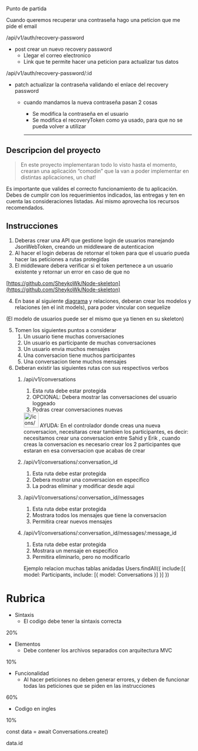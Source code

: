 Punto de partida

Cuando queremos recuperar una contraseña hago una peticion que me pide el email

/api/v1/auth/recovery-password
- post crear un nuevo recovery password
    - Llegar el correo electronico 
    - Link que te permite hacer una peticion para actualizar tus datos

/api/v1/auth/recovery-password/:id
- patch actualizar la contraseña validando el enlace del recovery password
    - cuando mandamos la nueva contraseña pasan 2 cosas
        - Se modifica la contraseña en el usuario
        - Se modifica el recoveryToken como ya usado, para que no se pueda volver a utilizar

        ------------------------------------------------------------------------------------------------------------------

## Descripcion del proyecto

> En este proyecto implementaran todo lo visto hasta el momento, crearan una aplicación “comodin” que la van a poder implementar en distintas aplicaciones, un chat!
> 

<aside>
Es importante que valides el correcto funcionamiento de tu aplicación.
Debes de cumplir con los requerimientos indicados, las entregas y ten en cuenta las consideraciones listadas.
Así mismo aprovecha los recursos recomendados.

</aside>

## Instrucciones

1. Deberas crear una API que gestione login de usuarios manejando JsonWebToken, creando un middleware de autenticacion
2. Al hacer el login deberas de retornar el token para que el usuario pueda hacer las peticiones a rutas protegidas
3. El middleware debera verificar si el token pertenece a un usuario existente y retornar un error en caso de que no

[https://github.com/SheykoWk/Node-skeleton](https://github.com/SheykoWk/Node-skeleton)

4. En base al siguiente [diagrama](https://dbdiagram.io/d/6139516e825b5b0146f9a927) y relaciones, deberan crear los modelos y relaciones (en el init models), para poder vincular con sequelize

(El modelo de usuarios puede ser el mismo que ya tienen en su skeleton)

5. Tomen los siguientes puntos a considerar
    1. Un usuario tiene muchas conversaciones
    2. Un usuario es participante de muchas conversaciones
    3. Un usuario envia muchos mensajes
    4. Una conversacion tiene muchos participantes
    5. Una conversacion tiene muchos mensajes
6. Deberan existir las siguientes rutas con sus respectivos verbos
    1. /api/v1/conversations
        1. Esta ruta debe estar protegida
        2. OPCIONAL: Debera mostrar las conversaciones del usuario loggeado
        3. Podras crear conversaciones nuevas
        
        <aside>
        <img src="/icons/help-alternate_gray.svg" alt="/icons/help-alternate_gray.svg" width="40px" /> AYUDA: En el controlador donde creas una nueva conversacion, necesitaras crear tambien los participantes, es decir: necesitamos crear una conversacion entre Sahid y Erik , cuando creas la conversacion es necesario crear los 2 participantes que estaran en esa conversacion que acabas de crear
        
        </aside>
        
    2. /api/v1/conversations/:conversation_id
        1. Esta ruta debe estar protegida
        2. Debera mostrar una conversacion en especifico
        3. La podras eliminar y modificar desde aqui
    3. /api/v1/conversations/:conversation_id/messages
        1. Esta ruta debe estar protegida
        2. Mostrara todos los mensajes que tiene la conversacion
        3. Permitira crear nuevos mensajes
        
    4. /api/v1/conversations/:conversation_id/messages/:message_id
        1. Esta ruta debe estar protegida
        2. Mostrara un mensaje en especifico
        3. Permitira eliminarlo, pero no modificarlo


        Ejemplo relacion muchas tablas anidadas
        Users.findAll({
    include:[{
        model: Participants,
        include: [{
            model: Conversations
        }]
    }]
})


# Rubrica

- Sintaxis
    - El codigo debe tener la sintaxis correcta

20%

- Elementos
    - Debe contener los archivos separados con arquitectura MVC

10%

- Funcionalidad
    - Al hacer peticiones no deben generar errores, y deben de funcionar todas las peticiones que se piden en las instrucciones

60%

- Codigo en ingles

10%

const data = await Conversations.create()

data.id

